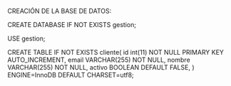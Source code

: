 CREACIÓN DE LA BASE DE DATOS:

CREATE DATABASE IF NOT EXISTS gestion;

USE gestion;

CREATE TABLE IF NOT EXISTS cliente(
    id int(11) NOT NULL PRIMARY KEY AUTO_INCREMENT,
    email VARCHAR(255) NOT NULL,
    nombre VARCHAR(255) NOT NULL,
    activo BOOLEAN DEFAULT FALSE,
) ENGINE=InnoDB DEFAULT CHARSET=utf8;